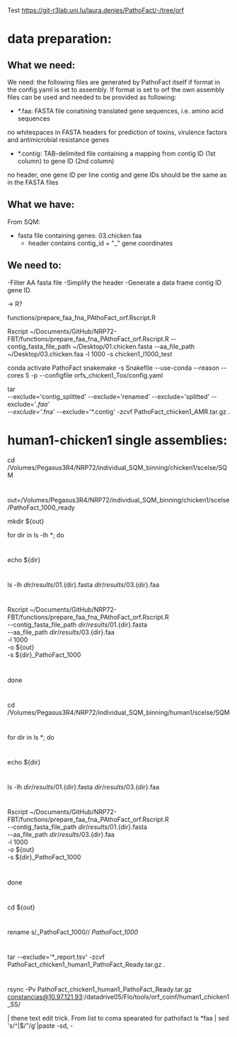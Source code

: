 Test https://git-r3lab.uni.lu/laura.denies/PathoFact/-/tree/orf

# data preparation:

## What we need:

We need: the following files are generated by PathoFact itself if format in the config.yaml is set to assembly. If format is set to orf the own assembly files can be used and needed to be provided as following:


- *.faa: FASTA file conatining translated gene sequences, i.e. amino acid sequences

no whitespaces in FASTA headers for prediction of toxins, virulence factors and antimicrobial resistance genes


- *.contig: TAB-delimited file containing a mapping from contig ID (1st column) to gene ID (2nd column)

no header, one gene ID per line
contig and gene IDs should be the same as in the FASTA files


## What we have:

From SQM:
- fasta file containing genes: 03.chicken.faa
	- 	header contains contig_id + "_" gene coordinates

## We need to:

-Filter AA fasta file
-Simplify the header
-Generate a data frame contig ID gene ID.

-> R?

functions/prepare_faa_fna_PAthoFact_orf.Rscript.R

 Rscript ~/Documents/GitHub/NRP72-FBT/functions/prepare_faa_fna_PAthoFact_orf.Rscript.R --contig_fasta_file_path  ~/Desktop/01.chicken.fasta --aa_file_path ~/Desktop/03.chicken.faa -l 1000 -s chicken1_l1000_test
 
 conda activate PathoFact
 snakemake -s Snakefile --use-conda --reason --cores 5 -p --configfile orfs_chicken1_Tox/config.yaml
 
 
tar \
 --exclude='contig_splitted' --exclude='renamed' --exclude='splitted' --exclude='*.faa' \
 --exclude='*.fna' --exclude='*.contig' -zcvf PathoFact_chicken1_AMR.tar.gz .
 
 
# human1-chicken1 single assemblies:
 
cd /Volumes/Pegasus3R4/NRP72/individual_SQM_binning/chicken1/scelse/SQM
#
out=/Volumes/Pegasus3R4/NRP72/individual_SQM_binning/chicken1/scelse/PathoFact_1000_ready

mkdir ${out}

for dir in ls -lh *; do
#
echo ${dir}
#
ls -lh ${dir}/results/01.${dir}.fasta  ${dir}/results/03.${dir}.faa
#
Rscript ~/Documents/GitHub/NRP72-FBT/functions/prepare_faa_fna_PAthoFact_orf.Rscript.R \
--contig_fasta_file_path ${dir}/results/01.${dir}.fasta \
--aa_file_path ${dir}/results/03.${dir}.faa \
-l 1000 \
-o ${out} \
-s ${dir}_PathoFact_1000
#
done
#
cd /Volumes/Pegasus3R4/NRP72/individual_SQM_binning/human1/scelse/SQM
#
for dir in ls  *; do
#
echo ${dir}
#
ls -lh ${dir}/results/01.${dir}.fasta  ${dir}/results/03.${dir}.faa
#
Rscript ~/Documents/GitHub/NRP72-FBT/functions/prepare_faa_fna_PAthoFact_orf.Rscript.R \
--contig_fasta_file_path ${dir}/results/01.${dir}.fasta \
--aa_file_path ${dir}/results/03.${dir}.faa \
-l 1000 \
-o ${out} \
-s ${dir}_PathoFact_1000
#
done
#
cd ${out}
#
rename s/_PathoFact_1000// *PathoFact_1000*
#
tar --exclude='*_report.tsv' -zcvf PathoFact_chicken1_human1_PathoFact_Ready.tar.gz .
#
rsync -Pv PathoFact_chicken1_human1_PathoFact_Ready.tar.gz constancias@10.97.121.93:/datadrive05/Flo/tools/orf_coinf/human1_chicken1_SS/ 

| thene text edit trick.
From list to coma spearated for pathofact 
ls *faa | sed 's/^\|$/"/g'|paste -sd, -
